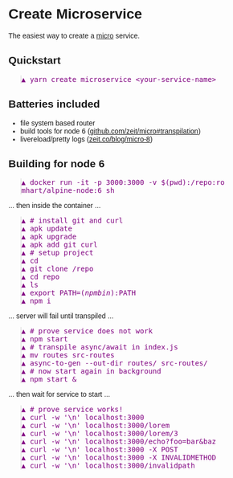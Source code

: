 # Create Microservice

The easiest way to create a [micro](https://github.com/zeit/micro) service.

## Quickstart

> - yarn create microservice &lt;your-service-name&gt;

## Batteries included

- file system based router
- build tools for node 6 ([github.com/zeit/micro#transpilation](https://github.com/zeit/micro#transpilation))
- livereload/pretty logs ([zeit.co/blog/micro-8](https://zeit.co/blog/micro-8))

## Building for node 6

> - docker run -it -p 3000:3000 -v $(pwd):/repo:ro mhart/alpine-node:6 sh

... then inside the container ...

> - \# install git and curl
> - apk update
> - apk upgrade
> - apk add git curl
> - \# setup project
> - cd
> - git clone /repo
> - cd repo
> - ls
> - export PATH=$(npm bin):$PATH
> - npm i

... server will fail until transpiled ...

> - \# prove service does not work
> - npm start
> - \# transpile async/await in index.js
> - mv routes src-routes
> - async-to-gen --out-dir routes/ src-routes/
> - \# now start again in background
> - npm start &

... then wait for service to start ...

> - \# prove service works!
> - curl -w '\n' localhost:3000
> - curl -w '\n' localhost:3000/lorem
> - curl -w '\n' localhost:3000/lorem/3
> - curl -w '\n' localhost:3000/echo\?foo=bar\&baz
> - curl -w '\n' localhost:3000 -X POST
> - curl -w '\n' localhost:3000 -X INVALIDMETHOD
> - curl -w '\n' localhost:3000/invalidpath

<style>
body { font-family: sans-serif; }
blockquote ul { font-family: monospace; color: purple; list-style-type: none; margin: 0; padding: 0; margin-left: -1em; }
blockquote li:before { content: '▲ '; }
</style>